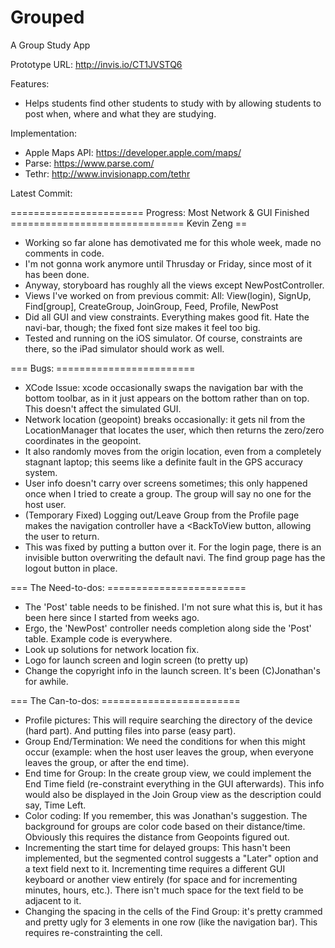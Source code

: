 Grouped
=======

A Group Study App

Prototype URL: http://invis.io/CT1JVSTQ6

Features: 

 - Helps students find other students to study with by allowing students to post when, where and what they are studying.
 
Implementation:
 
 - Apple Maps API: https://developer.apple.com/maps/
 - Parse: https://www.parse.com/
 - Tethr: http://www.invisionapp.com/tethr

Latest Commit:

======================= Progress: Most Network & GUI Finished ============================== Kevin Zeng ==
 - Working so far alone has demotivated me for this whole week, made no comments in code.
 - I'm not gonna work anymore until Thrusday or Friday, since most of it has been done.
 - Anyway, storyboard has roughly all the views except NewPostController.
 - Views I've worked on from previous commit: All: View(login), SignUp, Find[group], CreateGroup, JoinGroup, Feed, Profile, NewPost
 - Did all GUI and view constraints. Everything makes good fit. Hate the navi-bar, though; the fixed font size makes it feel too big.
 - Tested and running on the iOS simulator. Of course, constraints are there, so the iPad simulator should work as well.

=== Bugs: ========================
 - XCode Issue: xcode occasionally swaps the navigation bar with the  bottom toolbar, as in it just appears on the bottom rather than on top. This doesn't affect the simulated GUI.
 - Network location (geopoint) breaks occasionally: it gets nil from the LocationManager that locates the user, which then returns the zero/zero coordinates in the geopoint.
  - It also randomly moves from the origin location, even from a completely stagnant laptop; this seems like a definite fault in the GPS accuracy system.
 - User info doesn't carry over screens sometimes; this only happened once when I tried to create a group. The group will say no one for the host user.
 - (Temporary Fixed) Logging out/Leave Group from the Profile page makes the navigation controller have a <BackToView button, allowing the user to return.
  - This was fixed by putting a button over it. For the login page, there is an invisible button overwriting the default navi. The find group page has the logout button in place.

=== The Need-to-dos: ========================
 - The 'Post' table needs to be finished. I'm not sure what this is, but it has been here since I started from weeks ago.
 - Ergo, the 'NewPost' controller needs completion along side the 'Post' table. Example code is everywhere.
 - Look up solutions for network location fix.
 - Logo for launch screen and login screen (to pretty up)
 - Change the copyright info in the launch screen. It's been (C)Jonathan's for awhile.

=== The Can-to-dos: ========================
 - Profile pictures: This will require searching the directory of the device (hard part). And putting files into parse (easy part).
 - Group End/Termination: We need the conditions for when this might occur (example: when the host user leaves the group, when everyone leaves the group, or after the end time).
 - End time for Group: In the create group view, we could implement the End Time field (re-constraint everything in the GUI afterwards).
  This info would also be displayed in the Join Group view as the description could say, Time Left.
 - Color coding: If you remember, this was Jonathan's suggestion. The background for groups are color code based on their distance/time.
  Obviously this requires the distance from Geopoints figured out.
 - Incrementing the start time for delayed groups: This hasn't been implemented, but the segmented control suggests a "Later" option and a text field next to it.
 Incrementing time requires a different GUI keyboard or another view entirely (for space and for incrementing minutes, hours, etc.). There isn't much space for the text field to be adjacent to it.
 - Changing the spacing in the cells of the Find Group: it's pretty crammed and pretty ugly for 3 elements in one row (like the navigation bar). This requires re-constrainting the cell.

